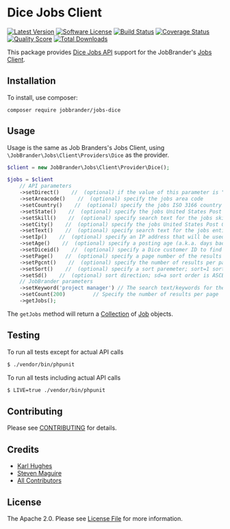 # Dice Jobs Client

[![Latest Version](https://img.shields.io/github/release/JobBrander/jobs-dice.svg?style=flat-square)](https://github.com/JobBrander/jobs-dice/releases)
[![Software License](https://img.shields.io/badge/license-APACHE%202.0-brightgreen.svg?style=flat-square)](LICENSE.md)
[![Build Status](https://img.shields.io/travis/JobBrander/jobs-dice/master.svg?style=flat-square&1)](https://travis-ci.org/JobBrander/jobs-dice)
[![Coverage Status](https://img.shields.io/scrutinizer/coverage/g/JobBrander/jobs-dice.svg?style=flat-square)](https://scrutinizer-ci.com/g/JobBrander/jobs-dice/code-structure)
[![Quality Score](https://img.shields.io/scrutinizer/g/JobBrander/jobs-dice.svg?style=flat-square)](https://scrutinizer-ci.com/g/JobBrander/jobs-dice)
[![Total Downloads](https://img.shields.io/packagist/dt/jobbrander/jobs-dice.svg?style=flat-square)](https://packagist.org/packages/jobbrander/jobs-dice)

This package provides [Dice Jobs API](http://www.dice.com/common/content/util/apidoc/jobsearch.html)
support for the JobBrander's [Jobs Client](https://github.com/JobBrander/jobs-common).

## Installation

To install, use composer:

```
composer require jobbrander/jobs-dice
```

## Usage

Usage is the same as Job Branders's Jobs Client, using `\JobBrander\Jobs\Client\Providers\Dice` as the provider.

```php
$client = new JobBrander\Jobs\Client\Provider\Dice();

$jobs = $client
    // API parameters
    ->setDirect()    //  (optional) if the value of this parameter is "1" then jobs returned will be direct hire
    ->setAreacode()    //  (optional) specify the jobs area code
    ->setCountry()    //  (optional) specify the jobs ISO 3166 country code
    ->setState()    //  (optional) specify the jobs United States Post Office state code
    ->setSkill()    //  (optional) specify search text for the jobs skill property
    ->setCity()    //  (optional) specify the jobs United States Post Office ZipCode as the center of 40 mile radius
    ->setText()    //  (optional) specify search text for the jobs entire body
    ->setIp()    //  (optional) specify an IP address that will be used to look up a geocode which will be used in the search
    ->setAge()    //  (optional) specify a posting age (a.k.a. days back)
    ->setDiceid()    //  (optional) specify a Dice customer ID to find only jobs from that company
    ->setPage()    //  (optional) specify a page number of the results to be displayed (1 based)
    ->setPgcnt()    //  (optional) specify the number of results per page
    ->setSort()    //  (optional) specify a sort paremeter; sort=1 sorts by posted age, sort=2 sorts by job title, sort=3 sorts by company, sort=4 sorts by location
    ->setSd()    //  (optional) sort direction; sd=a sort order is ASCENDING sd=d sort order is DESCENDING
    // JobBrander parameters
    ->setKeyword('project manager') // The search text/keywords for the jobs entire body
    ->setCount(200)         // Specify the number of results per page
    ->getJobs();
```

The `getJobs` method will return a [Collection](https://github.com/JobBrander/jobs-common/blob/master/src/Collection.php) of [Job](https://github.com/JobBrander/jobs-common/blob/master/src/Job.php) objects.

## Testing

To run all tests except for actual API calls
``` bash
$ ./vendor/bin/phpunit
```

To run all tests including actual API calls
``` bash
$ LIVE=true ./vendor/bin/phpunit
```

## Contributing

Please see [CONTRIBUTING](https://github.com/jobbrander/jobs-dice/blob/master/CONTRIBUTING.md) for details.

## Credits

- [Karl Hughes](https://github.com/karllhughes)
- [Steven Maguire](https://github.com/stevenmaguire)
- [All Contributors](https://github.com/jobbrander/jobs-dice/contributors)

## License

The Apache 2.0. Please see [License File](https://github.com/jobbrander/jobs-dice/blob/master/LICENSE) for more information.
